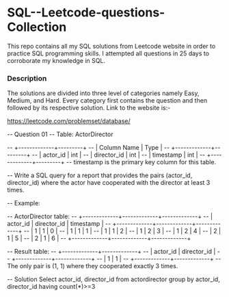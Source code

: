 # SQL--Leetcode-questions-Collection

This repo contains all my SQL solutions from Leetcode website in order to practice SQL programming skills. I attempted all questions in 25 days to corroborate my knowledge in SQL.

### Description

The solutions are divided into three level of categories namely Easy, Medium, and Hard. Every category first contains the question and then followed by its respective solution. Link to the website is:-

https://leetcode.com/problemset/database/

-- Question 01
-- Table: ActorDirector

-- +-------------+---------+
-- | Column Name | Type    |
-- +-------------+---------+
-- | actor_id    | int     |
-- | director_id | int     |
-- | timestamp   | int     |
-- +-------------+---------+
-- timestamp is the primary key column for this table.
 

-- Write a SQL query for a report that provides the pairs (actor_id, director_id) where the actor have cooperated with the director at least 3 times.

-- Example:

-- ActorDirector table:
-- +-------------+-------------+-------------+
-- | actor_id    | director_id | timestamp   |
-- +-------------+-------------+-------------+
-- | 1           | 1           | 0           |
-- | 1           | 1           | 1           |
-- | 1           | 1           | 2           |
-- | 1           | 2           | 3           |
-- | 1           | 2           | 4           |
-- | 2           | 1           | 5           |
-- | 2           | 1           | 6           |
-- +-------------+-------------+-------------+

-- Result table:
-- +-------------+-------------+
-- | actor_id    | director_id |
-- +-------------+-------------+
-- | 1           | 1           |
-- +-------------+-------------+
-- The only pair is (1, 1) where they cooperated exactly 3 times.

-- Solution 
Select actor_id, director_id
from actordirector
group by actor_id, director_id
having count(*)>=3






